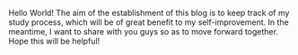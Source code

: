 Hello World!
The aim of the establishment of this blog is to keep track of my study process, which will be of great benefit to my self-improvement. 
In the meantime, I want to share with you guys so as to move forward together.
Hope this will be helpful!
